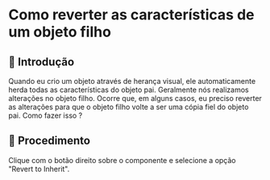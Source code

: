 # Como reverter as características de um objeto filho 

## 🚀 Introdução

Quando eu crio um objeto através de herança visual, ele automaticamente herda todas as características do objeto pai. Geralmente nós realizamos alterações no objeto filho. Ocorre que, em alguns casos, eu preciso reverter as alterações para que o objeto filho volte a ser uma cópia fiel do objeto pai. Como fazer isso ? 


## 🔧 Procedimento

Clique com o botão direito sobre o componente e selecione a opção "Revert to Inherit".
